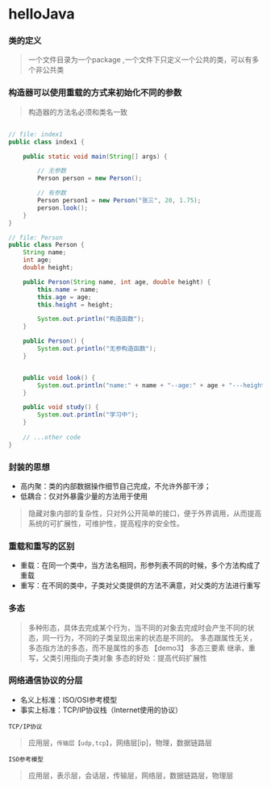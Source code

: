 # helloJava



### 类的定义

> 一个文件目录为一个package ,一个文件下只定义一个公共的类，可以有多个非公共类  

### 构造器可以使用重载的方式来初始化不同的参数

> 构造器的方法名必须和类名一致

```java

// file: index1
public class index1 {

    public static void main(String[] args) {

        // 无参数
        Person person = new Person();

        // 有参数
        Person person1 = new Person("张三", 20, 1.75);
        person.look();
    }
}

// file: Person
public class Person {
    String name;
    int age;
    double height;

    public Person(String name, int age, double height) {
        this.name = name;
        this.age = age;
        this.height = height;

        System.out.println("构造函数");
    }

    public Person() {
        System.out.println("无参构造函数");
    }


    public void look() {
        System.out.println("name:" + name + "--age:" + age + "---height:" + height);
    }

    public void study() {
        System.out.println("学习中");
    }
    
    // ...other code
}
```

### 封装的思想
- 高内聚：类的内部数据操作细节自己完成，不允许外部干涉；
- 低耦合：仅对外暴露少量的方法用于使用
> 隐藏对象内部的复杂性，只对外公开简单的接口，便于外界调用，从而提高系统的可扩展性，可维护性，提高程序的安全性。


### 重载和重写的区别
- 重载：在同一个类中，当方法名相同，形参列表不同的时候，多个方法构成了重载
- 重写：在不同的类中，子类对父类提供的方法不满意，对父类的方法进行重写  

### 多态

> 多种形态，具体去完成某个行为，当不同的对象去完成时会产生不同的状态，同一行为，不同的子类呈现出来的状态是不同的。
> 多态跟属性无关，多态指方法的多态，而不是属性的多态 【demo3】
> 多态三要素 继承，重写，父类引用指向子类对象
> 多态的好处：提高代码扩展性

### 网络通信协议的分层
- 名义上标准：ISO/OSI参考模型
- 事实上标准：TCP/IP协议栈（Internet使用的协议）

`TCP/IP协议`
> 应用层，`传输层【udp,tcp】`，网络层[ip]，物理，数据链路层

`ISO参考模型`
> 应用层，表示层，会话层，传输层，网络层，数据链路层，物理层